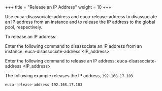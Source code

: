 +++
title = "Release an IP Address"
weight = 10
+++

Use euca-disassociate-address and euca-release-address to disassociate an IP address from an instance and to release the IP address to the global pool, respectively. 

To release an IP address: 

Enter the following command to disassociate an IP address from an instance: 
    euca-disassociate-address <IP_address>

Enter the following command to release an IP address: 
    euca-disassociate-address <IP_address>

The following example releases the IP address, `192.168.17.103` 


    euca-release-address 192.168.17.103

